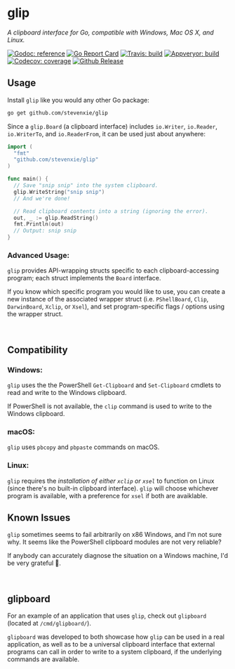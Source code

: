 # glip

_A clipboard interface for Go, compatible with Windows, Mac OS X, and Linux._

[![Godoc: reference][godoc-img]][godoc]
[![Go Report Card][grh-img]][grh]
[![Travis: build][travis-img]][travis]
[![Appveryor: build][appveyor-img]][appveyor]
[![Codecov: coverage][codecov-img]][codecov]
[![Github Release][release-img]][release]

## Usage

Install `glip` like you would any other Go package:

```bash
go get github.com/stevenxie/glip
```

Since a `glip.Board` (a clipboard interface) includes `io.Writer`, `io.Reader`,
`io.WriterTo`, and `io.ReaderFrom`, it can be used just about anywhere:

```go
import (
  "fmt"
  "github.com/stevenxie/glip"
)

func main() {
  // Save "snip snip" into the system clipboard.
  glip.WriteString("snip snip")
  // And we're done!

  // Read clipboard contents into a string (ignoring the error).
  out, _ := glip.ReadString()
  fmt.Println(out)
  // Output: snip snip
}
```

### Advanced Usage:

`glip` provides API-wrapping structs specific to each clipboard-accessing
program; each struct implements the `Board` interface.

If you know which specific program you would like to use, you can create a new
instance of the associated wrapper struct (i.e. `PShellBoard`, `Clip`,
`DarwinBoard`, `Xclip`, or `Xsel`), and set program-specific flags / options
using the wrapper struct.

<br />

## Compatibility

### Windows:

`glip` uses the the PowerShell `Get-Clipboard` and `Set-Clipboard` cmdlets to
read and write to the Windows clipboard.

If PowerShell is not available, the `clip` command is used to write to the
Windows clipboard.

### macOS:

`glip` uses `pbcopy` and `pbpaste` commands on macOS.

### Linux:

`glip` requires the _installation of either `xclip` or `xsel`_ to function on
Linux (since there's no built-in clipboard interface). `glip` will choose
whichever program is available, with a preference for `xsel` if both are
avaiklable.

## Known Issues

`glip` sometimes seems to fail arbitrarily on x86 Windows, and I'm not sure why.
It seems like the PowerShell clipboard modules are not very reliable?

If anybody can accurately diagnose the situation on a Windows machine, I'd
be very grateful 🙂.

<br />

## glipboard

For an example of an application that uses `glip`, check out `glipboard`
(located at `/cmd/glipboard/`).

`glipboard` was developed to both showcase how `glip` can be used in a real
application, as well as to be a universal clipboard interface that external
programs can call in order to write to a system clipboard, if the underlying
commands are available.

[godoc]: https://godoc.org/github.com/stevenxie/glip
[godoc-img]: https://godoc.org/github.com/stevenxie/glip?status.svg
[travis]: https://travis-ci.org/steven-xie/glip
[travis-img]: https://travis-ci.org/steven-xie/glip.svg?branch=master
[codecov]: https://codecov.io/gh/steven-xie/glip
[codecov-img]: https://codecov.io/gh/steven-xie/glip/branch/master/graph/badge.svg
[appveyor]: https://ci.appveyor.com/project/StevenXie/glip
[appveyor-img]: https://ci.appveyor.com/api/projects/status/ntdxh30vlbo55da7/branch/master?svg=true
[grh]: https://goreportcard.com/report/github.com/stevenxie/glip
[grh-img]: https://goreportcard.com/badge/github.com/stevenxie/glip
[release]: https://github.com/stevenxie/glip/releases
[release-img]: https://img.shields.io/github/release/stevenxie/glip.svg
